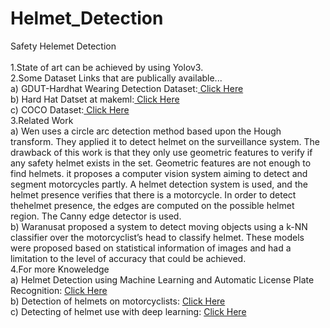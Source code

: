 # Helmet_Detection
Safety Helemet Detection<br/>                                                                                                                                                     
1.State of art can be achieved by using Yolov3.<br/>
2.Some Dataset Links that are publically available...<br/>
a) GDUT-Hardhat Wearing Detection Dataset:[ Click Here](https://github.com/wujixiu/helmet-detection)<br/>
b) Hard Hat Datset at makeml:[ Click Here](https://makeml.app/datasets/hard-hat-workers)<br/>
c) COCO Dataset:[ Click Here](https://cocodataset.org/#home)<br/>
3.Related Work<br/>
a) Wen uses a circle arc detection method based upon the Hough transform. They applied it to detect helmet on the surveillance system. The drawback of this work is that they only use geometric features to verify if any safety helmet exists in the set. Geometric features are not enough to find helmets. it proposes a computer vision system aiming to detect and segment motorcycles partly. A helmet detection system is used, and the helmet presence verifies that there is a motorcycle. In order to detect thehelmet presence, the  edges are computed on the possible helmet region. The Canny edge detector is used.<br/>
b) Waranusat  proposed a system to detect moving objects using a k-NN classifier over the motorcyclist’s head to classify helmet. These models were proposed based on statistical information of images and had a limitation to the level of accuracy that could be achieved. <br/>
4.For more Knoweledge<br/>
a) Helmet Detection using Machine Learning and Automatic License Plate Recognition: [Click Here](https://www.irjet.net/archives/V6/i12/IRJET-V6I1214.pdf)<br/>
b) Detection of helmets on motorcyclists: [Click Here](https://www.iith.ac.in/~ckm/pdfs/conf_8.pdf)<br/>
c) Detecting of helmet use with deep learning: [Click Here](https://arxiv.org/pdf/1910.13232.pdf)



